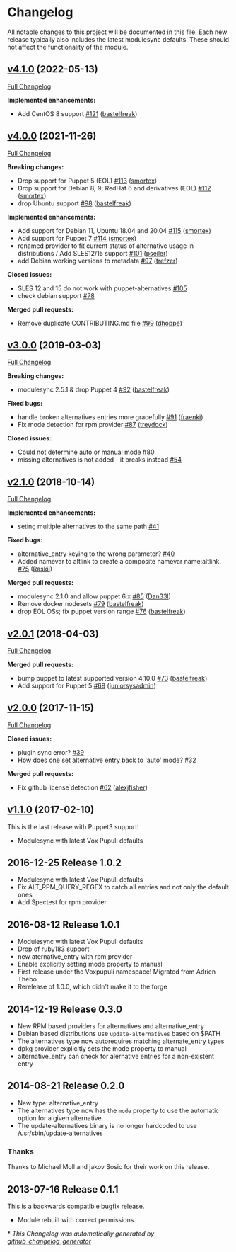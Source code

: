 # Changelog

All notable changes to this project will be documented in this file.
Each new release typically also includes the latest modulesync defaults.
These should not affect the functionality of the module.

## [v4.1.0](https://github.com/voxpupuli/puppet-alternatives/tree/v4.1.0) (2022-05-13)

[Full Changelog](https://github.com/voxpupuli/puppet-alternatives/compare/v4.0.0...v4.1.0)

**Implemented enhancements:**

- Add CentOS 8 support [\#121](https://github.com/voxpupuli/puppet-alternatives/pull/121) ([bastelfreak](https://github.com/bastelfreak))

## [v4.0.0](https://github.com/voxpupuli/puppet-alternatives/tree/v4.0.0) (2021-11-26)

[Full Changelog](https://github.com/voxpupuli/puppet-alternatives/compare/v3.0.0...v4.0.0)

**Breaking changes:**

- Drop support for Puppet 5 \(EOL\) [\#113](https://github.com/voxpupuli/puppet-alternatives/pull/113) ([smortex](https://github.com/smortex))
- Drop support for Debian 8, 9; RedHat 6 and derivatives \(EOL\) [\#112](https://github.com/voxpupuli/puppet-alternatives/pull/112) ([smortex](https://github.com/smortex))
- drop Ubuntu support [\#98](https://github.com/voxpupuli/puppet-alternatives/pull/98) ([bastelfreak](https://github.com/bastelfreak))

**Implemented enhancements:**

- Add support for Debian 11, Ubuntu 18.04 and 20.04 [\#115](https://github.com/voxpupuli/puppet-alternatives/pull/115) ([smortex](https://github.com/smortex))
- Add support for Puppet 7 [\#114](https://github.com/voxpupuli/puppet-alternatives/pull/114) ([smortex](https://github.com/smortex))
- renamed provider to fit current status of alternative usage in distributions / Add SLES12/15 support [\#101](https://github.com/voxpupuli/puppet-alternatives/pull/101) ([pseiler](https://github.com/pseiler))
- add Debian working versions to metadata [\#97](https://github.com/voxpupuli/puppet-alternatives/pull/97) ([trefzer](https://github.com/trefzer))

**Closed issues:**

- SLES 12 and 15 do not work with puppet-alternatives [\#105](https://github.com/voxpupuli/puppet-alternatives/issues/105)
- check debian support [\#78](https://github.com/voxpupuli/puppet-alternatives/issues/78)

**Merged pull requests:**

- Remove duplicate CONTRIBUTING.md file [\#99](https://github.com/voxpupuli/puppet-alternatives/pull/99) ([dhoppe](https://github.com/dhoppe))

## [v3.0.0](https://github.com/voxpupuli/puppet-alternatives/tree/v3.0.0) (2019-03-03)

[Full Changelog](https://github.com/voxpupuli/puppet-alternatives/compare/v2.1.0...v3.0.0)

**Breaking changes:**

- modulesync 2.5.1 & drop Puppet 4 [\#92](https://github.com/voxpupuli/puppet-alternatives/pull/92) ([bastelfreak](https://github.com/bastelfreak))

**Fixed bugs:**

- handle broken alternatives entries more gracefully [\#91](https://github.com/voxpupuli/puppet-alternatives/pull/91) ([fraenki](https://github.com/fraenki))
- Fix mode detection for rpm provider [\#87](https://github.com/voxpupuli/puppet-alternatives/pull/87) ([treydock](https://github.com/treydock))

**Closed issues:**

- Could not determine auto or manual mode [\#80](https://github.com/voxpupuli/puppet-alternatives/issues/80)
- missing alternatives is not added - it breaks instead [\#54](https://github.com/voxpupuli/puppet-alternatives/issues/54)

## [v2.1.0](https://github.com/voxpupuli/puppet-alternatives/tree/v2.1.0) (2018-10-14)

[Full Changelog](https://github.com/voxpupuli/puppet-alternatives/compare/v2.0.1...v2.1.0)

**Implemented enhancements:**

- seting multiple alternatives to the same path [\#41](https://github.com/voxpupuli/puppet-alternatives/issues/41)

**Fixed bugs:**

- alternative\_entry keying to the wrong parameter? [\#40](https://github.com/voxpupuli/puppet-alternatives/issues/40)
- Added namevar to altlink to create a composite namevar name:altlink. [\#75](https://github.com/voxpupuli/puppet-alternatives/pull/75) ([Raskil](https://github.com/Raskil))

**Merged pull requests:**

- modulesync 2.1.0 and allow puppet 6.x [\#85](https://github.com/voxpupuli/puppet-alternatives/pull/85) ([Dan33l](https://github.com/Dan33l))
- Remove docker nodesets [\#79](https://github.com/voxpupuli/puppet-alternatives/pull/79) ([bastelfreak](https://github.com/bastelfreak))
- drop EOL OSs; fix puppet version range [\#76](https://github.com/voxpupuli/puppet-alternatives/pull/76) ([bastelfreak](https://github.com/bastelfreak))

## [v2.0.1](https://github.com/voxpupuli/puppet-alternatives/tree/v2.0.1) (2018-04-03)

[Full Changelog](https://github.com/voxpupuli/puppet-alternatives/compare/v2.0.0...v2.0.1)

**Merged pull requests:**

- bump puppet to latest supported version 4.10.0 [\#73](https://github.com/voxpupuli/puppet-alternatives/pull/73) ([bastelfreak](https://github.com/bastelfreak))
- Add support for Puppet 5 [\#69](https://github.com/voxpupuli/puppet-alternatives/pull/69) ([juniorsysadmin](https://github.com/juniorsysadmin))

## [v2.0.0](https://github.com/voxpupuli/puppet-alternatives/tree/v2.0.0) (2017-11-15)

[Full Changelog](https://github.com/voxpupuli/puppet-alternatives/compare/v1.1.0...v2.0.0)

**Closed issues:**

- plugin sync error? [\#39](https://github.com/voxpupuli/puppet-alternatives/issues/39)
- How does one set alternative entry back to 'auto' mode? [\#32](https://github.com/voxpupuli/puppet-alternatives/issues/32)

**Merged pull requests:**

- Fix github license detection [\#62](https://github.com/voxpupuli/puppet-alternatives/pull/62) ([alexjfisher](https://github.com/alexjfisher))

## [v1.1.0](https://github.com/voxpupuli/puppet-alternatives/tree/v1.1.0) (2017-02-10)

This is the last release with Puppet3 support!
* Modulesync with latest Vox Pupuli defaults

## 2016-12-25 Release 1.0.2

* Modulesync with latest Vox Pupuli defaults
* Fix ALT_RPM_QUERY_REGEX to catch all entries and not only the default ones
* Add Spectest for rpm provider

## 2016-08-12 Release 1.0.1

* Modulesync with latest Vox Pupuli defaults
* Drop of ruby183 support
* new aternative_entry with rpm provider
* Enable explicitly setting mode property to manual
* First release under the Voxpupuli namespace! Migrated from Adrien Thebo
* Rerelease of 1.0.0, which didn't make it to the forge


## 2014-12-19 Release 0.3.0

* New RPM based providers for alternatives and alternative_entry
* Debian based distributions use `update-alternatives` based on $PATH
* The alternatives type now autorequires matching alternate_entry types
* dpkg provider explicitly sets the mode property to manual
* alternative_entry can check for alernative entries for a non-existent entry


## 2014-08-21 Release 0.2.0

* New type: alternative_entry
* The alternatives type now has the `mode` property to use the automatic
    option for a given alternative.
* The update-alternatives binary is no longer hardcoded to use
    /usr/sbin/update-alternatives

### Thanks

Thanks to Michael Moll and jakov Sosic for their work on this release.


## 2013-07-16 Release 0.1.1

This is a backwards compatible bugfix release.

* Module rebuilt with correct permissions.


\* *This Changelog was automatically generated by [github_changelog_generator](https://github.com/github-changelog-generator/github-changelog-generator)*
